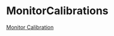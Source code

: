 # MonitorCalibrations
[Monitor Calibration](https://www.simpelfilter.de/farbmanagement/monitorkalib.html)

